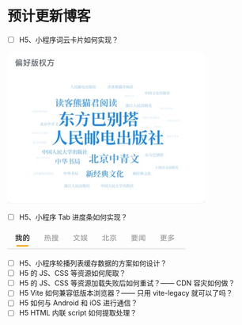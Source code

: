 # 预计更新博客

- [ ] H5、小程序词云卡片如何实现？

![](./img/word-cloud.jpg)

- [ ] H5、小程序 Tab 进度条如何实现？

![](./img/tab-process.gif)

- [ ] H5、小程序轮播列表缓存数据的方案如何设计？
- [ ] H5 的 JS、CSS 等资源如何爬取？
- [ ] H5 的 JS、CSS 等资源加载失败后如何重试？—— CDN 容灾如何做？
- [ ] H5 Vite 如何兼容低版本浏览器？—— 只用 vite-legacy 就可以了吗？
- [ ] H5 如何与 Android 和 iOS 进行通信？
- [ ] H5 HTML 内联 script 如何提取处理？
